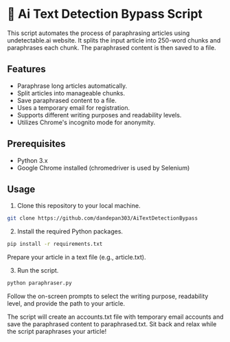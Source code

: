 # 📝 Ai Text Detection Bypass Script

This script automates the process of paraphrasing articles using undetectable.ai website. It splits the input article into 250-word chunks and paraphrases each chunk. The paraphrased content is then saved to a file.

## Features

- Paraphrase long articles automatically.
- Split articles into manageable chunks.
- Save paraphrased content to a file.
- Uses a temporary email for registration.
- Supports different writing purposes and readability levels.
- Utilizes Chrome's incognito mode for anonymity.

## Prerequisites

- Python 3.x
- Google Chrome installed (chromedriver is used by Selenium)

## Usage

1. Clone this repository to your local machine.

```bash
git clone https://github.com/dandepan303/AiTextDetectionBypass
```

2. Install the required Python packages.

  ```bash
  pip install -r requirements.txt
  ```

Prepare your article in a text file (e.g., article.txt).

3. Run the script.

  ```bash
  python paraphraser.py
  ```

Follow the on-screen prompts to select the writing purpose, readability level, and provide the path to your article.

The script will create an accounts.txt file with temporary email accounts and save the paraphrased content to paraphrased.txt.
Sit back and relax while the script paraphrases your article!

